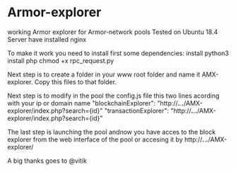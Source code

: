 # Armor-explorer
working Armor explorer for Armor-network pools
Tested on Ubuntu 18.4 Server
have installed nginx

To make it work you need to install first some dependencies:
install python3
install php
chmod +x rpc_request.py


Next step is to create a folder in your www root folder and name it AMX-explorer.
Copy this files to that folder.


Next step is to modify in the pool the config.js file this two lines acording with your ip or domain name
 "blockchainExplorer": "http://***.***.***.***/AMX-explorer/index.php?search={id}"
 "transactionExplorer": "http://***.***.***.***/AMX-explorer/index.php?search={id}"
 

The last step is launching the pool andnow you have acces to the block explorer from the web interface of 
the pool or accesing it by http://***.***.***.***/AMX-explorer/
 
 A big thanks goes to @vitik

